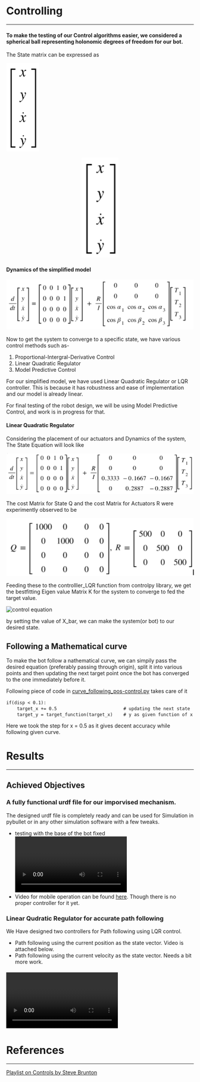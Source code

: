 # Controlling 
***
#### To make the testing of our Control algorithms easier, we considered a spherical ball representing holonomic degrees of freedom for our bot.

The State matrix can be expressed as 

![State Matrix](https://github.com/astitva22/RoboReG-Gyrosphere/blob/astitva/assets/State_matrix.png)

<p align="center">
    <img width = "100" hieght = "200" src = "/assets/State_matrix.png">
</p>

#### Dynamics of the simplified model

![State Equation](https://github.com/astitva22/RoboReG-Gyrosphere/blob/astitva/assets/State_eqn_expanded.png)

Now to get the system to converge to a specific state, we have various control methods such as- 

1. Proportional-Intergral-Derivative Control
2. Linear Quadratic Regulator
3. Model Predictive Control

For our simplified model, we have used Linear Quadratic Regulator or LQR controller. This is because it has robustness and ease of implementation and our model is already linear.

For final testing of the robot design, we will be using Model Predictive Control, and work is in progress for that.

#### Linear Quadratic Regulator

Considering the placement of our actuators and Dynamics of the system, The State Equation will look like

![State Equation with values](https://github.com/astitva22/RoboReG-Gyrosphere/blob/astitva/assets/state_eqn_numeric.png)

The cost Matrix for State Q and the cost Matrix for Actuators R were experimently observed to be 

![Cost matrices](https://github.com/astitva22/RoboReG-Gyrosphere/blob/astitva/assets/cost_matrices.png)

Feeding these to the  controlller_LQR function from controlpy library, we get the bestfitting Eigen value Matrix K for the system to converge to fed the target value.

![control equation]()

by setting the value of X_bar, we can make the system(or bot) to our desired state.

## Following a Mathematical curve 

To make the bot follow a nathematical curve, we can simpily pass the desired equation (preferably passing through origin), split it into various points and then updating the next target point once the bot has converged to the one immediately before it. 

Following piece of code in [curve_following_pos-control.py](https://github.com/astitva22/RoboReG-Gyrosphere/blob/final_branch/kinematicsSim/curve_following_pos-control.py) takes care of it

```
if(disp < 0.1):
    target_x += 0.5                         # updating the next state
    target_y = target_function(target_x)    # y as given function of x
```

Here we took the step for x = 0.5 as it gives decent accuracy while following given curve.

# Results
***
## Achieved Objectives 
### A fully functional urdf file for our imporvised mechanism. 
The designed urdf file is completely ready and can be used for Simulation in pybullet or in any other simulation software with a few tweaks.
* testing with the base of the bot fixed
    ![fixed base](https://github.com/astitva22/RoboReG-Gyrosphere/blob/astitva/assets/urdf_fixed-base.mp4)
* Video for mobile operation can be found [here](https://github.com/astitva22/RoboReG-Gyrosphere/blob/astitva/assets/urdf_mobile.mp4). Though there is no proper controller for it yet.

### Linear Qudratic Regulator for accurate path following
We Have designed two controllers for Path following using LQR control.
* Path following using the current position as the state vector. Video is attached below.
* Path following using the current velocity as the state vector. Needs a bit more work.

#### ![Curve Following using position control](https://github.com/astitva22/RoboReG-Gyrosphere/blob/astitva/assets/curve_following.mp4)

# References
***
[Playlist on Controls by Steve Brunton](https://youtu.be/1_UobILf3cc)


